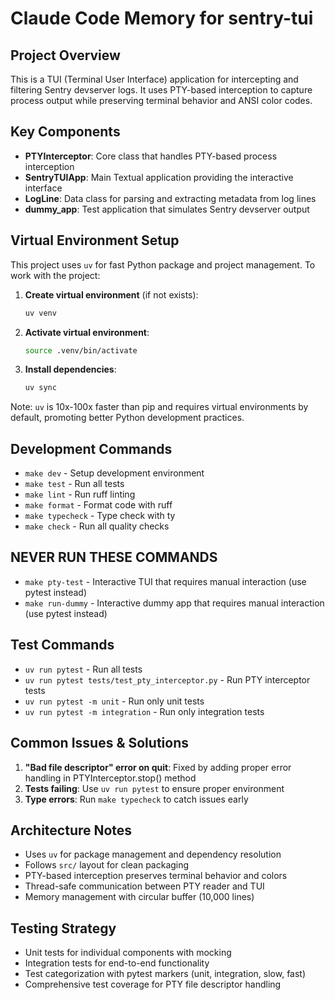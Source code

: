# Claude Code Memory for sentry-tui

## Project Overview
This is a TUI (Terminal User Interface) application for intercepting and filtering Sentry devserver logs. It uses PTY-based interception to capture process output while preserving terminal behavior and ANSI color codes.

## Key Components
- **PTYInterceptor**: Core class that handles PTY-based process interception
- **SentryTUIApp**: Main Textual application providing the interactive interface
- **LogLine**: Data class for parsing and extracting metadata from log lines
- **dummy_app**: Test application that simulates Sentry devserver output

## Virtual Environment Setup
This project uses `uv` for fast Python package and project management. To work with the project:

1. **Create virtual environment** (if not exists):
   ```bash
   uv venv
   ```

2. **Activate virtual environment**:
   ```bash
   source .venv/bin/activate
   ```

3. **Install dependencies**:
   ```bash
   uv sync
   ```

Note: `uv` is 10x-100x faster than pip and requires virtual environments by default, promoting better Python development practices.

## Development Commands
- `make dev` - Setup development environment
- `make test` - Run all tests
- `make lint` - Run ruff linting
- `make format` - Format code with ruff
- `make typecheck` - Type check with ty
- `make check` - Run all quality checks

## NEVER RUN THESE COMMANDS
- `make pty-test` - Interactive TUI that requires manual interaction (use pytest instead)
- `make run-dummy` - Interactive dummy app that requires manual interaction (use pytest instead)

## Test Commands
- `uv run pytest` - Run all tests
- `uv run pytest tests/test_pty_interceptor.py` - Run PTY interceptor tests
- `uv run pytest -m unit` - Run only unit tests
- `uv run pytest -m integration` - Run only integration tests

## Common Issues & Solutions
1. **"Bad file descriptor" error on quit**: Fixed by adding proper error handling in PTYInterceptor.stop() method
2. **Tests failing**: Use `uv run pytest` to ensure proper environment
3. **Type errors**: Run `make typecheck` to catch issues early

## Architecture Notes
- Uses `uv` for package management and dependency resolution
- Follows `src/` layout for clean packaging
- PTY-based interception preserves terminal behavior and colors
- Thread-safe communication between PTY reader and TUI
- Memory management with circular buffer (10,000 lines)

## Testing Strategy
- Unit tests for individual components with mocking
- Integration tests for end-to-end functionality
- Test categorization with pytest markers (unit, integration, slow, fast)
- Comprehensive test coverage for PTY file descriptor handling
